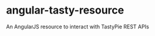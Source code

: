 angular-tasty-resource
======================

An AngularJS resource to interact with TastyPie REST APIs
